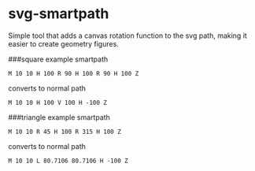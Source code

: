 # svg-smartpath
Simple tool that adds a canvas rotation function to the svg path, making it easier to create geometry figures.

###square example 
smartpath
```
M 10 10 H 100 R 90 H 100 R 90 H 100 Z
```
converts to normal path
```
M 10 10 H 100 V 100 H -100 Z
```

###triangle example 
smartpath
```
M 10 10 R 45 H 100 R 315 H 100 Z
```
converts to normal path
```
M 10 10 L 80.7106 80.7106 H -100 Z
```
